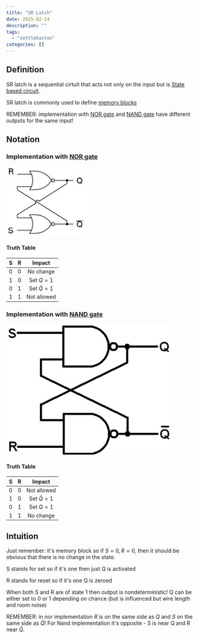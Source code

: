 ```yaml
---
title: "SR Latch"
date: 2025-02-14
description: ""
tags: 
  - "zettlekasten"
categories: []
---
```


## Definition

SR latch is a sequential cirtuit that acts not only on the input but is [State based circuit](State%20based%20circuit).

SR latch is commonly used to define [memory blocks](memory%20blocks)

REMEMBER: implementation with [NOR gate](NOR%20gate.md) and [NAND gate](NAND%20gate.md) have different outputs for the same input! 

## Notation

### Implementation with [NOR gate](NOR%20gate.md)

![300](attachments/Pasted%20image%2020221116195210.png)

#### Truth Table

|S|R|Impact|
|:-:|:-:|:-:|
|0|0|No change|
|1|0|Set $Q=1$|
|0|1|Set $\bar{Q}=1$|
|1|1|Not allowed|

### Implementation with [NAND gate](NAND%20gate.md)

![300](attachments/Pasted%20image%2020221116204616.png)

#### Truth Table

|S|R|Impact|
|:-:|:-:|:-:|
|0|0|Not allowed|
|1|0|Set $\bar{Q}=1$|
|0|1|Set $Q=1$|
|1|1|No change|

## Intuition

Just remember: it's memory block so if $S=0,R=0$, then it should be obvious that there is no change in the state.

S stands for set so if it's one then just Q is activated

R stands for reset so if it's one Q is zeroed

When both S and R are of state 1 then output is nondeterministic! Q can be either set to 0 or 1 depending on chance (but is influenced but wire length and room noise)

REMEMBER: in nor implementation $R$ is on the same side as $Q$ and $S$ on the same side as $\bar{Q}$! For Nand implementation it's opposite - S is near Q and R near $\bar{Q}$.
